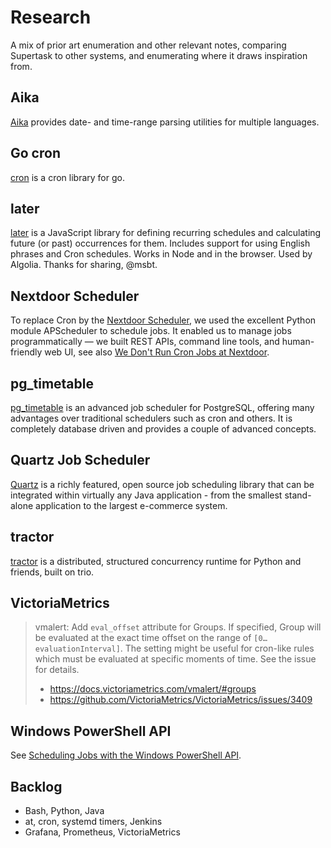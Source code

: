 # Research

A mix of prior art enumeration and other relevant notes, comparing
Supertask to other systems, and enumerating where it draws inspiration
from.

## Aika
[Aika] provides date- and time-range parsing utilities for multiple
languages.

## Go cron
[cron][cron-go] is a cron library for go.

## later
[later] is a JavaScript library for defining recurring schedules and
calculating future (or past) occurrences for them. Includes support
for using English phrases and Cron schedules. Works in Node and in
the browser. Used by Algolia. Thanks for sharing, @msbt.

## Nextdoor Scheduler
To replace Cron by the [Nextdoor Scheduler], we used the excellent Python
module APScheduler to schedule jobs. It enabled us to manage jobs
programmatically — we built REST APIs, command line tools, and human-friendly
web UI, see also [We Don't Run Cron Jobs at Nextdoor].

## pg_timetable
[pg_timetable] is an advanced job scheduler for PostgreSQL, offering many
advantages over traditional schedulers such as cron and others. It is
completely database driven and provides a couple of advanced concepts.

## Quartz Job Scheduler
[Quartz] is a richly featured, open source job scheduling library that can be
integrated within virtually any Java application - from the smallest stand-alone
application to the largest e-commerce system.

## tractor
[tractor] is a distributed, structured concurrency runtime for Python
and friends, built on trio.

## VictoriaMetrics
> vmalert: Add `eval_offset` attribute for Groups. If specified, Group will
> be evaluated at the exact time offset on the range of `[0…evaluationInterval]`.
> The setting might be useful for cron-like rules which must be evaluated at
> specific moments of time. See the issue for details.
>
> - https://docs.victoriametrics.com/vmalert/#groups
> - https://github.com/VictoriaMetrics/VictoriaMetrics/issues/3409

## Windows PowerShell API
See [Scheduling Jobs with the Windows PowerShell API].

## Backlog
- Bash, Python, Java
- at, cron, systemd timers, Jenkins
- Grafana, Prometheus, VictoriaMetrics


[Aika]: https://pypi.org/project/aika/
[cron-go]: https://github.com/robfig/cron
[later]: https://github.com/bunkat/later
[Nextdoor Scheduler]: https://github.com/Nextdoor/ndscheduler
[pg_timetable]: https://github.com/cybertec-postgresql/pg_timetable
[Quartz]: https://github.com/quartz-scheduler/quartz
[Scheduling Jobs with the Windows PowerShell API]: https://learn.microsoft.com/en-us/powershell/scripting/developer/scheduling-jobs-with-the-windows-powershell-api?view=powershell-7.5
[timeloop]: https://github.com/sankalpjonn/timeloop
[tractor]: https://github.com/goodboy/tractor
[We Don't Run Cron Jobs at Nextdoor]: https://engblog.nextdoor.com/we-don-t-run-cron-jobs-at-nextdoor-6f7f9cc62040
